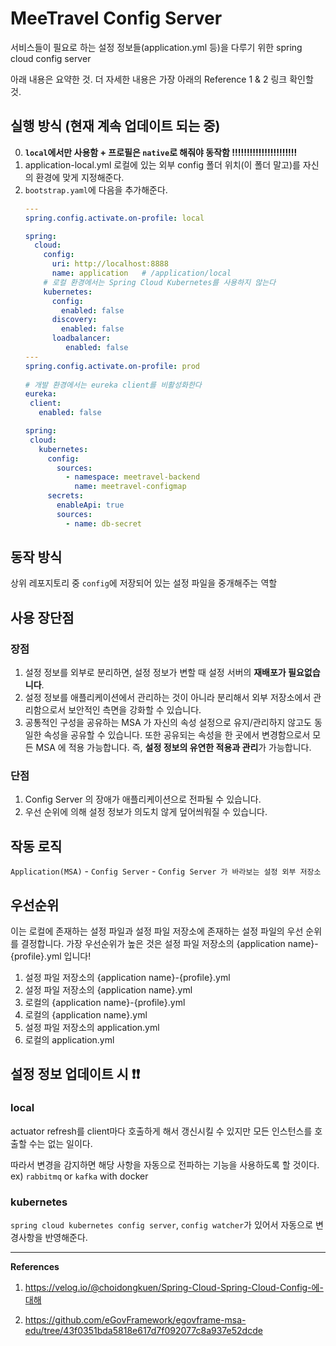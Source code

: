 # MeeTravel Config Server

서비스들이 필요로 하는 설정 정보들(application.yml 등)을 다루기 위한 spring cloud config server

아래 내용은 요약한 것. 더 자세한 내용은 가장 아래의 Reference 1 & 2 링크 확인할 것.

## 실행 방식 (현재 계속 업데이트 되는 중)

0. **`local`에서만 사용함 + 프로필은 `native`로 해줘야 동작함 !!!!!!!!!!!!!!!!!!!!!!**
1. application-local.yml 로컬에 있는 외부 config 폴더 위치(이 폴더 말고)를 자신의 환경에 맞게 지정해준다.
2. `bootstrap.yaml`에 다음을 추가해준다.
   ```yaml
   ---
   spring.config.activate.on-profile: local
   
   spring:
     cloud:
       config:
         uri: http://localhost:8888
         name: application   # /application/local
       # 로컬 환경에서는 Spring Cloud Kubernetes를 사용하지 않는다
       kubernetes:
         config:
           enabled: false
         discovery:
           enabled: false
         loadbalancer:
            enabled: false
   ---
   spring.config.activate.on-profile: prod
    
   # 개발 환경에서는 eureka client를 비활성화한다
   eureka:
    client:
      enabled: false
   
   spring:
    cloud:
      kubernetes:
        config:
          sources:
            - namespace: meetravel-backend
              name: meetravel-configmap
        secrets:
          enableApi: true
          sources:
            - name: db-secret
   ```

## 동작 방식

상위 레포지토리 중 `config`에 저장되어 있는 설정 파일을 중개해주는 역할

## 사용 장단점

### 장점

1. 설정 정보를 외부로 분리하면, 설정 정보가 변할 때 설정 서버의 **재배포가 필요없습니다**.
2. 설정 정보를 애플리케이션에서 관리하는 것이 아니라 분리해서 외부 저장소에서 관리함으로서 보안적인 측면을 강화할 수 있습니다.
3. 공통적인 구성을 공유하는 MSA 가 자신의 속성 설정으로 유지/관리하지 않고도 동일한 속성을 공유할 수 있습니다. 또한 공유되는 속성을 한 곳에서 변경함으로서 모든 MSA 에 적용 가능합니다. 즉, **설정 정보의 유연한 적용과 관리**가 가능합니다.

### 단점

1. Config Server 의 장애가 애플리케이션으로 전파될 수 있습니다.
2. 우선 순위에 의해 설정 정보가 의도치 않게 덮어씌워질 수 있습니다.

## 작동 로직

`Application(MSA)` - `Config Server` - `Config Server 가 바라보는 설정 외부 저장소`

## 우선순위

이는 로컬에 존재하는 설정 파일과 설정 파일 저장소에 존재하는 설정 파일의 우선 순위를 결정합니다.
가장 우선순위가 높은 것은 설정 파일 저장소의 {application name}-{profile}.yml 입니다!

1. 설정 파일 저장소의 {application name}-{profile}.yml
2. 설정 파일 저장소의 {application name}.yml
3. 로컬의 {application name}-{profile}.yml
4. 로컬의 {application name}.yml
5. 설정 파일 저장소의 application.yml
6. 로컬의 application.yml

## 설정 정보 업데이트 시 ❗️❗️

### local

actuator refresh를 client마다 호출하게 해서 갱신시킬 수 있지만 모든 인스턴스를 호출할 수는 없는 일이다.

따라서 변경을 감지하면 해당 사항을 자동으로 전파하는 기능을 사용하도록 할 것이다. ex) `rabbitmq` or `kafka` with docker

### kubernetes

`spring cloud kubernetes config server`, `config watcher`가 있어서 자동으로 변경사항을 반영해준다.

---
**References**

1. https://velog.io/@choidongkuen/Spring-Cloud-Spring-Cloud-Config-에-대해

2. https://github.com/eGovFramework/egovframe-msa-edu/tree/43f0351bda5818e617d7f092077c8a937e52dcde
